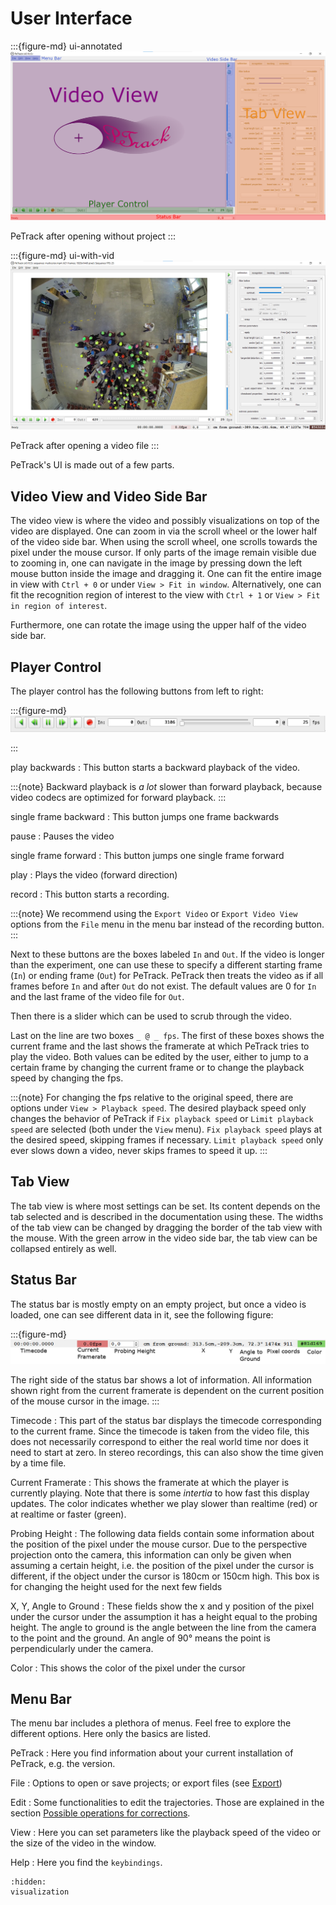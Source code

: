 # User Interface

:::{figure-md} ui-annotated
![annotated user interface](images/user_interface_empty.png)

PeTrack after opening without project
:::

:::{figure-md} ui-with-vid
![ui after loading video](images/petrack_ui_with_video.png)

PeTrack after opening a video file
:::

PeTrack's UI is made out of a few parts.

## Video View and Video Side Bar

The video view is where the video and possibly visualizations on top of the video are displayed. One can zoom in via the scroll wheel or the lower half of the video side bar. When using the scroll wheel, one scrolls towards the pixel under the mouse cursor. If only parts of the image remain visible due to zooming in, one can navigate in the image by pressing down the left mouse button inside the image and dragging it. One can fit the entire image in view with `Ctrl + 0` or under `View > Fit in window`. Alternatively, one can fit the recognition region of interest to the view with `Ctrl + 1` or `View > Fit in region of interest`.

Furthermore, one can rotate the image using the upper half of the video side bar.

## Player Control

The player control has the following buttons from left to right:

:::{figure-md}
![player control](images/PlayerControl.png)

:::

play backwards
: This button starts a backward playback of the video. 

:::{note}
Backward playback is *a lot* slower than forward playback, because video codecs are optimized for forward playback.
:::

single frame backward
: This button jumps one frame backwards

pause
: Pauses the video

single frame forward
: This button jumps one single frame forward

play
: Plays the video (forward direction)

record
: This button starts a recording. 

:::{note}
We recommend using the `Export Video` or `Export Video View` options from the `File` menu in the menu bar instead of the recording button.
:::

Next to these buttons are the boxes labeled `In` and `Out`. If the video is longer than the experiment, one can use these to specify a different starting frame (`In`) or ending frame (`Out`) for PeTrack. PeTrack then treats the video as if all frames before `In` and after `Out` do not exist. The default values are 0 for `In` and the last frame of the video file for `Out`.

Then there is a slider which can be used to scrub through the video.

Last on the line are two boxes `_ @ _ fps`. The first of these boxes shows the current frame and the last shows the framerate at which PeTrack tries to play the video. Both values can be edited by the user, either to jump to a certain frame by changing the current frame or to change the playback speed by changing the fps.

:::{note}
For changing the fps relative to the original speed, there are options under `View > Playback speed`. The desired playback speed only changes the behavior of PeTrack if `Fix playback speed` or `Limit playback speed` are selected (both under the `View` menu).
`Fix playback speed` plays at the desired speed, skipping frames if necessary. `Limit playback speed` only ever slows down a video, never skips frames to speed it up.
:::


## Tab View

The tab view is where most settings can be set. Its content depends on the tab selected and is described in the documentation using these. The widths of the tab view can be changed by dragging the border of the tab view with the mouse. With the green arrow in the video side bar, the tab view can be collapsed entirely as well.

## Status Bar

The status bar is mostly empty on an empty project, but once a video is loaded, one can see different data in it, see the following figure:

:::{figure-md}
![status bar](images/status_bar2.png)

The right side of the status bar shows a lot of information. All information
shown right from the current framerate is dependent on the current position of
the mouse cursor in the image.
:::

Timecode
: This part of the status bar displays the timecode corresponding to the current frame. Since the timecode is taken from the video file, this does not necessarily correspond to either the real world time nor does it need to start at zero. In stereo recordings, this can also show the time given by a time file.

Current Framerate
: This shows the framerate at which the player is currently playing. Note that there is some *intertia* to how fast this display updates. The color indicates whether we play slower than realtime (red) or at realtime or faster (green).

Probing Height
: The following data fields contain some information about the position of the pixel under the mouse cursor. Due to the perspective projection onto the camera, this information can only be given when assuming a certain height, i.e. the position of the pixel under the cursor is different, if the object under the cursor is 180cm or 150cm high. This box is for changing the height used for the next few fields

X, Y, Angle to Ground
: These fields show the x and y position of the pixel under the cursor under the assumption it has a height equal to the probing height. The angle to ground is the angle between the line from the camera to the point and the ground. An angle of 90° means the point is perpendicularly under the camera.

Color
: This shows the color of the pixel under the cursor

## Menu Bar

The menu bar includes a plethora of menus. Feel free to explore the different options. Here only the basics are listed.

PeTrack
: Here you find information about your current installation of PeTrack, e.g. the version.

File
: Options to open or save projects; or export files (see [Export](/export/video.md))

Edit
: Some functionalities to edit the trajectories. Those are explained in the section [Possible operations for corrections](/correction/correction-workflow.md).

View
: Here you can set parameters like the playback speed of the video or the size of the video in the window. 

Help
: Here you find the `keybindings`. <!-- Link einfügen wenns irgendwann das richtige Unterkapitel dafür gibt -->

```{toctree}
:hidden:
visualization
```